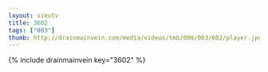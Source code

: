 ```yaml
--- 
layout: sieutv
title: 3602
tags: ["003"]
thumb: http://drainmainvein.com/media/videos/tmb/000/003/602/player.jpg
---
```

{% include drainmainvein key="3602" %} 
